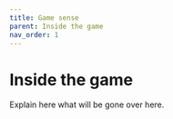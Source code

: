 ```yaml
---
title: Game sense
parent: Inside the game
nav_order: 1
---
```


# Inside the game
Explain here what will be gone over here. 
